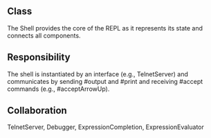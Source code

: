 Class
--------------------------------------------------------------------------------
The Shell provides the core of the REPL as it represents
its state and connects all components.

Responsibility
--------------------------------------------------------------------------------
The shell is instantiated by an interface (e.g., TelnetServer) 
and communicates by sending #output and #print and
receiving #accept commands (e.g., #acceptArrowUp).

Collaboration
--------------------------------------------------------------------------------
TelnetServer, Debugger, ExpressionCompletion,
ExpressionEvaluator